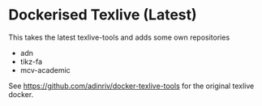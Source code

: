 # Dockerised Texlive (Latest)

This takes the latest texlive-tools and adds some own repositories
- adn
- tikz-fa
- mcv-academic

See https://github.com/adinriv/docker-texlive-tools for the original texlive docker.